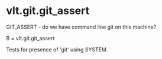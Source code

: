 # vlt.git.git_assert

  GIT_ASSERT - do we have command line git on this machine?
 
  B = vlt.git.git_assert
 
  Tests for presence of 'git' using SYSTEM.
